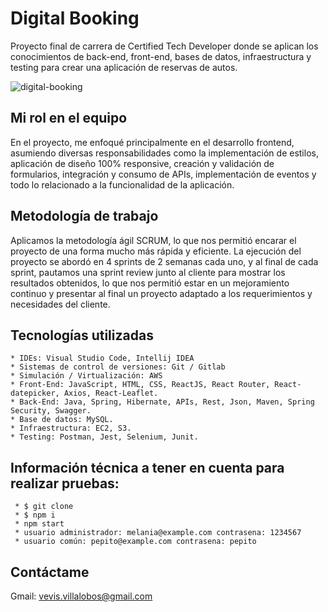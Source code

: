 # __Digital Booking__

Proyecto final de carrera de Certified Tech Developer donde se aplican los conocimientos de back-end, front-end, bases de datos, infraestructura y testing para crear una aplicación de reservas de autos.

![digital-booking](https://github.com/vevisvs/car-booking-react/assets/105995448/0841bb72-1acc-45d3-b06d-868bef7a3410)

## __Mi rol en el equipo__
En el proyecto, me enfoqué principalmente en el desarrollo frontend, asumiendo diversas responsabilidades como la implementación de estilos, aplicación de diseño 100% responsive, creación y validación de formularios, integración y consumo de APIs, implementación de eventos y todo lo relacionado a la funcionalidad de la aplicación.

## __Metodología de trabajo__
Aplicamos la metodología ágil SCRUM, lo que nos permitió encarar el proyecto de una forma mucho más rápida y eficiente.
La ejecución del proyecto se abordó en 4 sprints de 2 semanas cada uno, y al final de cada sprint, pautamos una sprint review junto al cliente para mostrar los resultados obtenidos, lo que nos permitió estar en un mejoramiento continuo y presentar al final un proyecto adaptado a los requerimientos y necesidades del cliente.  

## __Tecnologías utilizadas__
    * IDEs: Visual Studio Code, Intellij IDEA
    * Sistemas de control de versiones: Git / Gitlab
    * Simulación / Virtualización: AWS
    * Front-End: JavaScript, HTML, CSS, ReactJS, React Router, React-datepicker, Axios, React-Leaflet.
    * Back-End: Java, Spring, Hibernate, APIs, Rest, Json, Maven, Spring Security, Swagger.
    * Base de datos: MySQL.
    * Infraestructura: EC2, S3.
    * Testing: Postman, Jest, Selenium, Junit.


## Información técnica a tener en cuenta para realizar pruebas: 
     * $ git clone 
     * $ npm i
     * npm start
     * usuario administrador: melania@example.com contrasena: 1234567
     * usuario común: pepito@example.com contrasena: pepito

## Contáctame
Gmail: vevis.villalobos@gmail.com
